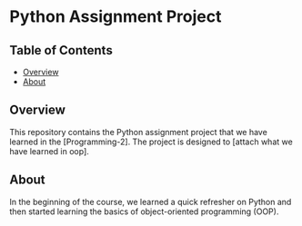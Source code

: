 # Python Assignment Project
## Table of Contents

- [Overview](#overview)
- [About](#usage)

## Overview

This repository contains the Python assignment project that we have learned in the [Programming-2]. The project is designed to [attach what we have learned in oop].



## About

In the beginning of the course, we learned a quick refresher on Python and then started learning the basics of object-oriented programming (OOP).
